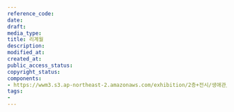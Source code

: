 ```yaml
---
reference_code: 
date: 
draft: 
media_type: 
title: 리계월
description: 
modified_at: 
created_at: 
public_access_status: 
copyright_status: 
components:
- https://wwm3.s3.ap-northeast-2.amazonaws.com/exhibition/2층+전시/생애관/할머니들/리계월.jpg
tags:
- 
---
```


